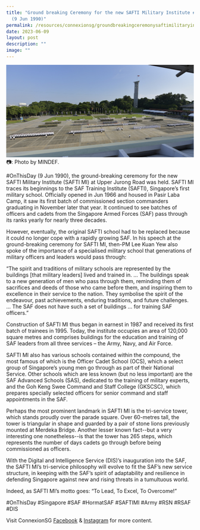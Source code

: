 ```yaml
---
title: "Ground breaking Ceremony for the new SAFTI Military Institute #OnThisDay
  (9 Jun 1990)"
permalink: /resources/connexionsg/groundbreakingceremonysaftimilitaryinstitute/
date: 2023-06-09
layout: post
description: ""
image: ""
---
```

![](/images/connexionsg/2023/ground%20breaking%20safti.jpg)
📷: Photo by MINDEF.

#OnThisDay (9 Jun 1990), the ground-breaking ceremony for the new SAFTI Military Institute (SAFTI MI) at Upper Jurong Road was held.
SAFTI MI traces its beginnings to the SAF Training Institute (SAFTI), Singapore’s first military school. Officially opened in Jun 1966 and housed in Pasir Laba Camp, it saw its first batch of commissioned section commanders graduating in November later that year. It continued to see batches of officers and cadets from the Singapore Armed Forces (SAF) pass through its ranks yearly for nearly three decades.

However, eventually, the original SAFTI school had to be replaced because it could no longer cope with a rapidly growing SAF. In his speech at the ground-breaking ceremony for SAFTI MI, then-PM Lee Kuan Yew also spoke of the importance of a specialised military school that generations of military officers and leaders would pass through:

“The spirit and traditions of military schools are represented by the buildings [that military leaders] lived and trained in. … The buildings speak to a new generation of men who pass through them, reminding them of sacrifices and deeds of those who came before them, and inspiring them to excellence in their service to the nation. They symbolise the spirit of the endeavour, past achievements, enduring traditions, and future challenges. ... The SAF does not have such a set of buildings … for training SAF officers.”

Construction of SAFTI MI thus began in earnest in 1987 and received its first batch of trainees in 1995. Today, the institute occupies an area of 120,000 square metres and comprises buildings for the education and training of SAF leaders from all three services – the Army, Navy, and Air Force.

SAFTI MI also has various schools contained within the compound, the most famous of which is the Officer Cadet School (OCS), which a select group of Singapore’s young men go through as part of their National Service. Other schools which are less known (but no less important) are the SAF Advanced Schools (SAS), dedicated to the training of military experts, and the Goh Keng Swee Command and Staff College (GKSCSC), which prepares specially selected officers for senior command and staff appointments in the SAF.

Perhaps the most prominent landmark in SAFTI MI is the tri-service tower, which stands proudly over the parade square. Over 60-metres tall, the tower is triangular in shape and guarded by a pair of stone lions previously mounted at Merdeka Bridge. Another lesser known fact--but a very interesting one nonetheless--is that the tower has 265 steps, which represents the number of days cadets go through before being commissioned as officers.

With the Digital and Intelligence Service (DIS)’s inauguration into the SAF, the SAFTI MI’s tri-service philosophy will evolve to fit the SAF’s new service structure, in keeping with the SAF’s spirit of adaptability and resilience in defending Singapore against new and rising threats in a tumultuous world.

Indeed, as SAFTI MI’s motto goes: “To Lead, To Excel, To Overcome!”

#OnThisDay #Singapore #SAF #HormatSAF #SAFTIMI #Army #RSN #RSAF #DIS

Visit ConnexionSG <a target="_blank" href="https://www.facebook.com/ConnexionSG">Facebook</a> &amp; <a target="_blank" href="https://www.instagram.com/connexionsg/">Instagram</a> for more content.